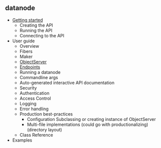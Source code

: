 datanode
----------

* [Getting started](doc/GettingStarted.md)
  * Creating the API
  * Running the API
  * Connecting to the API
* User guide
  * Overview
  * Fibers
  * Maker
  * [ObjectServer](doc/ObjectServer.md)
  * [Endpoints](doc/Endpoint.md)
  * Running a datanode
  * Commandline args
  * Auto-generated interactive API documentation
  * Security
   * Authentication
   * Access Control
  * Logging
  * Error handling
  * Production best-practices
    * Configuration Subclassing or creating instance of ObjectServer
    * Multi-file implementations (could go with productionalizing) (directory layout)
  * Class Reference
* Examples


